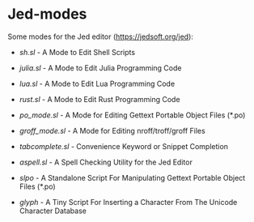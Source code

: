# Jed-modes
Some modes for the Jed editor (https://jedsoft.org/jed):


- _sh.sl_ - A Mode to Edit Shell Scripts

- _julia.sl_ - A Mode to Edit Julia Programming Code

- _lua.sl_ - A Mode to Edit Lua Programming Code

- _rust.sl_ - A Mode to Edit Rust Programming Code

- _po_mode.sl_ - A Mode for Editing Gettext Portable Object Files (*.po)

- _groff_mode.sl_ - A Mode for Editing nroff/troff/groff Files

- _tabcomplete.sl_ - Convenience Keyword or Snippet Completion

- _aspell.sl_ - A Spell Checking Utility for the Jed Editor

- _slpo_ - A Standalone Script For Manipulating Gettext Portable Object Files (*.po)

- _glyph_ - A Tiny Script For Inserting a Character From The Unicode Character Database
